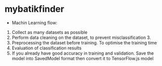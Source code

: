 # mybatikfinder

- Machin Learning flow:
1. Collect as many datasets as possible
2. Perform data cleaning on the dataset, to prevent misclassification 3.
3. Preprocessing the dataset before training. To optimise the training time
4. Evaluation of classification results
5. If you already have good accuracy in training and validation. Save the model into SavedModel format then convert it to TensorFlow.js model
